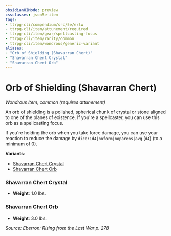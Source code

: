 ```yaml
---
obsidianUIMode: preview
cssclasses: json5e-item
tags:
- ttrpg-cli/compendium/src/5e/erlw
- ttrpg-cli/item/attunement/required
- ttrpg-cli/item/gear/spellcasting-focus
- ttrpg-cli/item/rarity/common
- ttrpg-cli/item/wondrous/generic-variant
aliases: 
- "Orb of Shielding (Shavarran Chert)"
- "Shavarran Chert Crystal"
- "Shavarran Chert Orb"
---
```

# Orb of Shielding (Shavarran Chert)
*Wondrous item, common (requires attunement)*  



An orb of shielding is a polished, spherical chunk of crystal or stone aligned to one of the planes of existence. If you're a spellcaster, you can use this orb as a spellcasting focus.

If you're holding the orb when you take force damage, you can use your reaction to reduce the damage by `dice:1d4|noform|noparens|avg` (`d4`) (to a minimum of 0).

**Variants**:
- [Shavarran Chert Crystal](#Shavarran%20Chert%20Crystal)
- [Shavarran Chert Orb](#Shavarran%20Chert%20Orb)

### Shavarran Chert Crystal

- **Weight**: 1.0 lbs.

### Shavarran Chert Orb

- **Weight**: 3.0 lbs.


*Source: Eberron: Rising from the Last War p. 278*